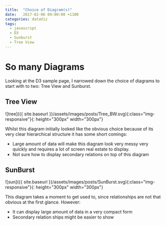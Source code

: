 ```yaml
---
title:  "Choice of Diagram(s)"
date:   2017-02-06 09:00:00 +1100
categories: dataViz
tags:
  - javascript
  - D3
  - Sunburst
  - Tree View
---
```


# So many Diagrams 

Looking at the D3 sample page, I narrowed down the choice of diagrams to start with to two: Tree View and Sunburst.

## Tree View
![tree]({{ site.baseurl }}/assets/images/posts/Tree_BW.svg){:class="img-responsive"}{: height="300px" width="300px"}

Whilst this diagram initially looked like the obvious choice because of its very clear hierarchical structure it has some short comings:
* Large amount of data will make this diagram look very messy very quickly and requires a lot of screen real estate to display.
* Not sure how to display secondary relations on top of this diagram

## SunBurst
![sun]({{ site.baseurl }}/assets/images/posts/SunBurst.svg){:class="img-responsive"}{: height="300px" width="300px"}

This diagram takes a moment to get used to, since relationships are not that obvious at the first glance. However:
* It can display large amount of data in a very compact form
* Secondary relation ships might be easier to show